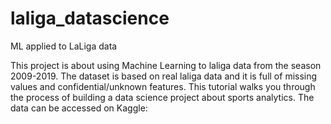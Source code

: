 # laliga_datascience
ML applied to LaLiga data

This project is about using Machine Learning to laliga data from the season 2009-2019. The dataset is based on real laliga data and it is full of missing values and confidential/unknown features. This tutorial walks you through the process of building a data science project about sports analytics. The data can be accessed on Kaggle:
